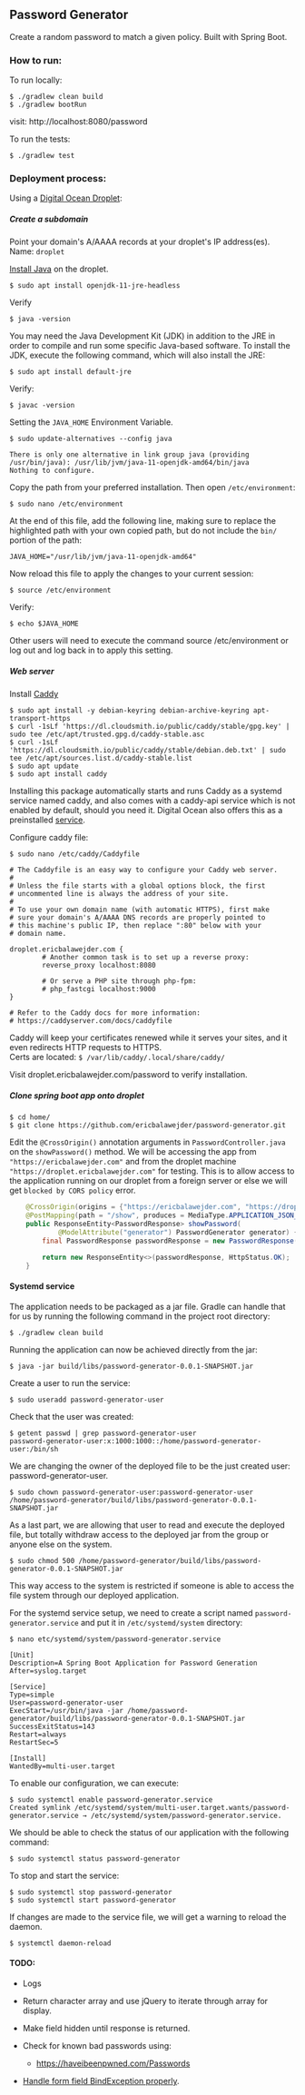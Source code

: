 ## Password Generator
Create a random password to match a given policy. Built with Spring Boot.

### How to run:
To run locally:
```
$ ./gradlew clean build
$ ./gradlew bootRun
```
visit: http://localhost:8080/password

To run the tests:
```
$ ./gradlew test
```

### Deployment process:
Using a [Digital Ocean Droplet](https://www.digitalocean.com/products/droplets/):

##### Create a subdomain
Point your domain's A/AAAA records at your droplet's IP address(es).<br>
Name: `droplet`

[Install Java](https://www.digitalocean.com/community/tutorials/how-to-install-java-with-apt-on-ubuntu-20-04)
on the droplet.
```
$ sudo apt install openjdk-11-jre-headless
```
Verify
```
$ java -version
```
You may need the Java Development Kit (JDK) in addition to the JRE in order to compile and run some specific 
Java-based software. To install the JDK, execute the following command, which will also install the JRE:
```
$ sudo apt install default-jre
```
Verify:
```
$ javac -version
```
Setting the `JAVA_HOME` Environment Variable.
```
$ sudo update-alternatives --config java

There is only one alternative in link group java (providing /usr/bin/java): /usr/lib/jvm/java-11-openjdk-amd64/bin/java
Nothing to configure.
```
Copy the path from your preferred installation. Then open `/etc/environment`:
```
$ sudo nano /etc/environment
```
At the end of this file, add the following line, making sure to replace the highlighted path with your own copied 
path, but do not include the `bin/` portion of the path:
```
JAVA_HOME="/usr/lib/jvm/java-11-openjdk-amd64"
```
Now reload this file to apply the changes to your current session:
```
$ source /etc/environment
```
Verify:
```
$ echo $JAVA_HOME
```
Other users will need to execute the command source /etc/environment or log out and log back in to apply this setting.

##### Web server
Install [Caddy](https://caddyserver.com/docs/install)
```
$ sudo apt install -y debian-keyring debian-archive-keyring apt-transport-https
$ curl -1sLf 'https://dl.cloudsmith.io/public/caddy/stable/gpg.key' | sudo tee /etc/apt/trusted.gpg.d/caddy-stable.asc
$ curl -1sLf 'https://dl.cloudsmith.io/public/caddy/stable/debian.deb.txt' | sudo tee /etc/apt/sources.list.d/caddy-stable.list
$ sudo apt update
$ sudo apt install caddy
```
Installing this package automatically starts and runs Caddy as a systemd service named caddy, and also comes 
with a caddy-api service which is not enabled by default, should you need it. Digital Ocean also offers this 
as a preinstalled [service](https://marketplace.digitalocean.com/apps/caddy).

Configure caddy file:
```
$ sudo nano /etc/caddy/Caddyfile
```
```
# The Caddyfile is an easy way to configure your Caddy web server.
#
# Unless the file starts with a global options block, the first
# uncommented line is always the address of your site.
#
# To use your own domain name (with automatic HTTPS), first make
# sure your domain's A/AAAA DNS records are properly pointed to
# this machine's public IP, then replace ":80" below with your
# domain name.

droplet.ericbalawejder.com {
        # Another common task is to set up a reverse proxy:
        reverse_proxy localhost:8080

        # Or serve a PHP site through php-fpm:
        # php_fastcgi localhost:9000
}

# Refer to the Caddy docs for more information:
# https://caddyserver.com/docs/caddyfile
```
Caddy will keep your certificates renewed while it serves your sites, and it even redirects HTTP requests to HTTPS.<br>
Certs are located: `$ /var/lib/caddy/.local/share/caddy/`

Visit droplet.ericbalawejder.com/password to verify installation.

##### Clone spring boot app onto droplet
```
$ cd home/
$ git clone https://github.com/ericbalawejder/password-generator.git
```
Edit the `@CrossOrigin()` annotation arguments in `PasswordController.java` on the `showPassword()` method.
We will be accessing the app from `"https://ericbalawejder.com"` and from the droplet machine
`"https://droplet.ericbalawejder.com"` for testing. This is to allow access to the application 
running on our droplet from a foreign server or else we will get `blocked by CORS policy` error.
```java
    @CrossOrigin(origins = {"https://ericbalawejder.com", "https://droplet.ericbalawejder.com"})
    @PostMapping(path = "/show", produces = MediaType.APPLICATION_JSON_VALUE)
    public ResponseEntity<PasswordResponse> showPassword(
            @ModelAttribute("generator") PasswordGenerator generator) {
        final PasswordResponse passwordResponse = new PasswordResponse(generator);

        return new ResponseEntity<>(passwordResponse, HttpStatus.OK);
    }
```

#### Systemd service
The application needs to be packaged as a jar file. Gradle can handle that for us by running the following
command in the project root directory:
```
$ ./gradlew clean build
```
Running the application can now be achieved directly from the jar:
```
$ java -jar build/libs/password-generator-0.0.1-SNAPSHOT.jar 
```
Create a user to run the service:
```
$ sudo useradd password-generator-user
```
Check that the user was created:
```
$ getent passwd | grep password-generator-user
password-generator-user:x:1000:1000::/home/password-generator-user:/bin/sh
```
We are changing the owner of the deployed file to be the just created user: password-generator-user.
```
$ sudo chown password-generator-user:password-generator-user /home/password-generator/build/libs/password-generator-0.0.1-SNAPSHOT.jar
```
As a last part, we are allowing that user to read and execute the deployed file, but totally withdraw 
access to the deployed jar from the group or anyone else on the system.
```
$ sudo chmod 500 /home/password-generator/build/libs/password-generator-0.0.1-SNAPSHOT.jar
```
This way access to the system is restricted if someone is able to access the file system through our 
deployed application.

For the systemd service setup, we need to create a script named `password-generator.service` and put
it in `/etc/systemd/system` directory:

```
$ nano etc/systemd/system/password-generator.service
```

```
[Unit]
Description=A Spring Boot Application for Password Generation
After=syslog.target

[Service]
Type=simple
User=password-generator-user
ExecStart=/usr/bin/java -jar /home/password-generator/build/libs/password-generator-0.0.1-SNAPSHOT.jar
SuccessExitStatus=143
Restart=always
RestartSec=5

[Install]
WantedBy=multi-user.target
```
To enable our configuration, we can execute:
```
$ sudo systemctl enable password-generator.service
Created symlink /etc/systemd/system/multi-user.target.wants/password-generator.service → /etc/systemd/system/password-generator.service.
```
We should be able to check the status of our application with the following command:
```
$ sudo systemctl status password-generator
```
To stop and start the service:
```
$ sudo systemctl stop password-generator
$ sudo systemctl start password-generator
```
If changes are made to the service file, we will get a warning to reload the daemon.
```
$ systemctl daemon-reload
```

#### TODO:
* Logs

* Return character array and use jQuery to iterate through array for display.

* Make field hidden until response is returned.

* Check for known bad passwords using:
  * https://haveibeenpwned.com/Passwords

* [Handle form field BindException properly](https://stackoverflow.com/questions/48786173/spring-boot-handle-exception-wrapped-with-bindexception).
